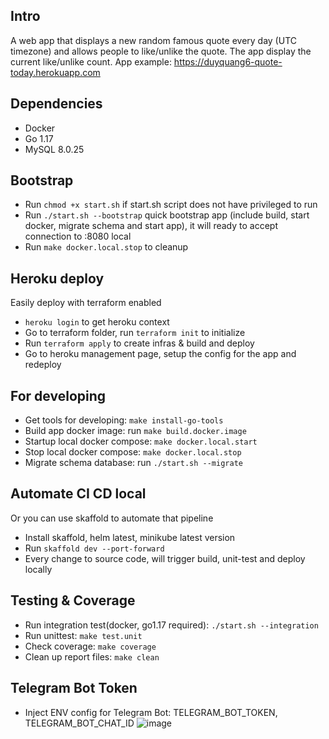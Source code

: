 ## Intro
A web app that displays a new random famous quote every day (UTC timezone) and allows people to like/unlike the quote. The app display the current like/unlike count.
App example: https://duyquang6-quote-today.herokuapp.com

## Dependencies
- Docker
- Go 1.17
- MySQL 8.0.25

## Bootstrap
- Run `chmod +x start.sh` if start.sh script does not have privileged to run
- Run `./start.sh --bootstrap` quick bootstrap app (include build, start docker, migrate schema and start app), it will ready to accept connection to :8080 local
- Run `make docker.local.stop` to cleanup

## Heroku deploy 

Easily deploy with terraform enabled
- `heroku login` to get heroku context
- Go to terraform folder, run `terraform init` to initialize
- Run `terraform apply` to create infras & build and deploy
- Go to heroku management page, setup the config for the app and redeploy

## For developing
- Get tools for developing: `make install-go-tools`
- Build app docker image: run `make build.docker.image`
- Startup local docker compose: `make docker.local.start`
- Stop local docker compose: `make docker.local.stop`
- Migrate schema database: run `./start.sh --migrate`

## Automate CI CD local
Or you can use skaffold to automate that pipeline
- Install skaffold, helm latest, minikube latest version
- Run `skaffold dev --port-forward`
- Every change to source code, will trigger build, unit-test and deploy locally

## Testing & Coverage
- Run integration test(docker, go1.17 required): `./start.sh --integration`
- Run unittest: `make test.unit`
- Check coverage: `make coverage`
- Clean up report files: `make clean`

## Telegram Bot Token
- Inject ENV config for Telegram Bot: TELEGRAM_BOT_TOKEN, TELEGRAM_BOT_CHAT_ID
![image](https://user-images.githubusercontent.com/20740760/144732635-3f442db1-cb6f-4f77-b8ce-4d0d8237d0d2.png)


